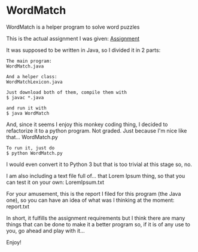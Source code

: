 # WordMatch
WordMatch is a helper program to solve word puzzles

This is the actual assignment I was given:
	[Assignment](Assignment.md)
	
It was supposed to be written in Java, so I divided it in 2 parts:
	
	The main program:
	WordMatch.java
	
	And a helper class:
	WordMatchLexicon.java
	
	Just download both of them, compile them with
	$ javac *.java
	
	and run it with
	$ java WordMatch
	
And, since it seems I enjoy this monkey coding thing, I decided to refactorize it to a python program. Not graded. Just because I'm nice like that...
	WordMatch.py
	
	To run it, just do
	$ python WordMatch.py
	
I would even convert it to Python 3 but that is too trivial at this stage so, no.
	
I am also including a text file full of... that Lorem Ipsum thing, so that you can test it on your own:
	LoremIpsum.txt
	
For your amusement, this is the report I filed for this program (the Java one), so you can have an idea of what was I thinking at	the moment:
	report.txt
	
In short, it fulfills the assignment requirements but I think there are many things that can be done to make it a better program so, if it is of any use to you, go ahead and play with it...

Enjoy!
